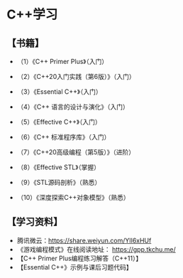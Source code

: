 # C++学习

## 【书籍】

- （1）《C++ Primer Plus》（入门）

- （2）《C++20入门实践（第6版）》（入门）

- （3）《Essential C++》（入门）

- （4）《C++ 语言的设计与演化》（入门）

- （5）《Effective C++》（入门）

- （6）《C++ 标准程序库》（入门）

- （7）《C++20高级编程（第5版）》（进阶）

- （8）《Effective STL》（掌握）

- （9）《STL源码剖析》（熟悉）

- （10）《深度探索C++对象模型》（熟悉）

## 【学习资料】

-  腾讯微云：https://share.weiyun.com/YlI6xHUf
- 《游戏编程模式》在线阅读地址： https://gpp.tkchu.me/
- 【C++ Primer Plus编程练习解答（C++11）】
- 【Essential C++》示例与课后习题代码】